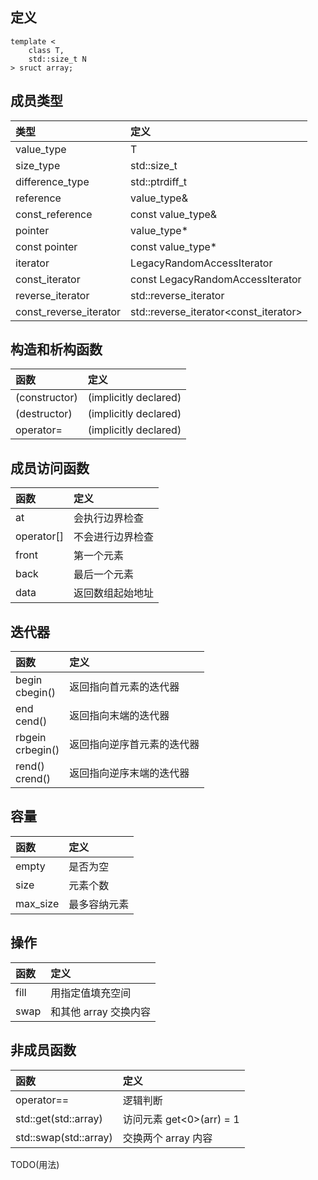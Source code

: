 ## 定义 <array>
```
template <
    class T, 
    std::size_t N
> sruct array;
```

## 成员类型
|类型|定义|
|:-|:-|
|value_type|T|
|size_type|std::size_t|
|difference_type|std::ptrdiff_t|
|reference|value_type&|
|const_reference|const value_type&|
|pointer|value_type*|
|const pointer|const value_type*|
|iterator|LegacyRandomAccessIterator|
|const_iterator|const LegacyRandomAccessIterator|
|reverse_iterator|std::reverse_iterator<iterator>|
|const_reverse_iterator|std::reverse_iterator<const_iterator>|

## 构造和析构函数
|函数|定义|
|:-|:-|
|(constructor)|(implicitly declared)|
|(destructor)|(implicitly declared)|
|operator=|(implicitly declared)|

## 成员访问函数
|函数|定义|
|:-|:-|
|at|会执行边界检查|
|operator[]|不会进行边界检查|
|front|第一个元素|
|back|最后一个元素|
|data|返回数组起始地址|

## 迭代器
|函数|定义|
|:-|:-|
|begin<br>cbegin()|返回指向首元素的迭代器|
|end<br>cend()|返回指向末端的迭代器|
|rbgein<br>crbegin()|返回指向逆序首元素的迭代器|
|rend()<br>crend()|返回指向逆序末端的迭代器|

## 容量
|函数|定义|
|:-|:-|
|empty|是否为空|
|size|元素个数|
|max_size|最多容纳元素|

## 操作
|函数|定义|
|:-|:-|
|fill|用指定值填充空间|
|swap|和其他 array 交换内容|

## 非成员函数
|函数|定义|
|:-|:-|
|operator==|逻辑判断|
|std::get(std::array)|访问元素 get<0>(arr) = 1|
|std::swap(std::array)|交换两个 array 内容|

TODO(用法)